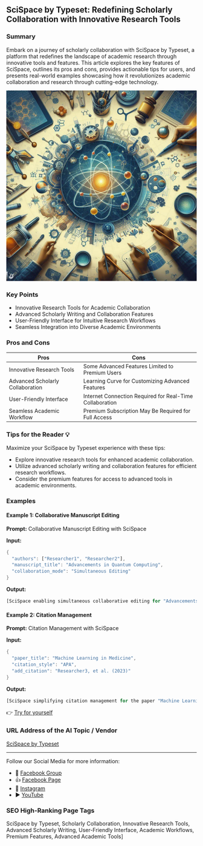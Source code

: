 ## SciSpace by Typeset: Redefining Scholarly Collaboration with Innovative Research Tools

### Summary
Embark on a journey of scholarly collaboration with SciSpace by Typeset, a platform that redefines the landscape of academic research through innovative tools and features. This article explores the key features of SciSpace, outlines its pros and cons, provides actionable tips for users, and presents real-world examples showcasing how it revolutionizes academic collaboration and research through cutting-edge technology.

<img src="./scispacebytypeset.webp" alt="SciSpace by Typeset Image"/>

### Key Points
- Innovative Research Tools for Academic Collaboration
- Advanced Scholarly Writing and Collaboration Features
- User-Friendly Interface for Intuitive Research Workflows
- Seamless Integration into Diverse Academic Environments

### Pros and Cons

| Pros                             | Cons                                               |
| -------------------------------- | -------------------------------------------------- |
| Innovative Research Tools         | Some Advanced Features Limited to Premium Users   |
| Advanced Scholarly Collaboration  | Learning Curve for Customizing Advanced Features |
| User-Friendly Interface           | Internet Connection Required for Real-Time Collaboration |
| Seamless Academic Workflow        | Premium Subscription May Be Required for Full Access|

### Tips for the Reader 💡
Maximize your SciSpace by Typeset experience with these tips:
- Explore innovative research tools for enhanced academic collaboration.
- Utilize advanced scholarly writing and collaboration features for efficient research workflows.
- Consider the premium features for access to advanced tools in academic environments.

### Examples

#### Example 1: Collaborative Manuscript Editing
**Prompt:** Collaborative Manuscript Editing with SciSpace

**Input:**
```dart
{
  "authors": ["Researcher1", "Researcher2"],
  "manuscript_title": "Advancements in Quantum Computing",
  "collaboration_mode": "Simultaneous Editing"
}
```

**Output:**
```dart
[SciSpace enabling simultaneous collaborative editing for "Advancements in Quantum Computing" manuscript, with real-time contributions from Researcher1 and Researcher2]
```

#### Example 2: Citation Management
**Prompt:** Citation Management with SciSpace

**Input:**
```dart
{
  "paper_title": "Machine Learning in Medicine",
  "citation_style": "APA",
  "add_citation": "Researcher3, et al. (2023)"
}
```

**Output:**
```dart
[SciSpace simplifying citation management for the paper "Machine Learning in Medicine" in APA style, with the addition of citation "Researcher3, et al. (2023)"]
```

👉 <a href="https://typeset.io/" target="_blank">Try for yourself</a>

### URL Address of the AI Topic / Vendor
<a href="https://typeset.io/" target="_blank">SciSpace by Typeset</a>

---

Follow our Social Media for more information:

- 📘 <a href="https://www.facebook.com/groups/trionxai" target="_blank">Facebook Group</a>
- 👍 <a href="https://www.facebook.com/ai.trionxai" target="_blank">Facebook Page</a>
- 📸 <a href="https://www.instagram.com/trionxai/" target="_blank">Instagram</a>
- ▶️ <a href="https://www.youtube.com/@robotdocs/" target="_blank">YouTube</a>

### SEO High-Ranking Page Tags
SciSpace by Typeset, Scholarly Collaboration, Innovative Research Tools, Advanced Scholarly Writing, User-Friendly Interface, Academic Workflows, Premium Features, Advanced Academic Tools]